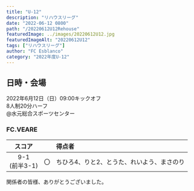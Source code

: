 ```yaml
---
title: "U-12"
description: "リハウスリーグ"
date: "2022-06-12 0800"
path: "/20220612U12Rehouse"
featuredImage: ../images/20220612U12.jpg
featuredImageAlt: "20220612U12"
tags: ["リハウスリーグ"]
author: "FC Esblanco"
category: "2022年度U-12"
---
```


## 日時・会場

2022年6月12日（日）09:00キックオフ<br>
8人制20分ハーフ<br>
@水元総合スポーツセンター

### FC.VEARE

| スコア |   | 得点者  |
|:------:|:-:|:--------|
| 9-1<br/>(前半3-1) | 〇 |ちひろ4、りと2、とうた、れいよう、まさのり|


関係者の皆様、ありがとうございました。